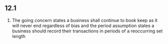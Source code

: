 ## 12.1
1.  The going concern states a business shall continue to book keep as it will never end regardless of bias and the period assumption states a business should record their transactions in periods of a reoccurring set length